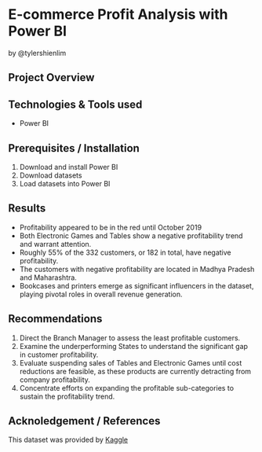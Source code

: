 # E-commerce Profit Analysis with Power BI
by @tylershienlim

## Project Overview


## Technologies & Tools used
- Power BI

## Prerequisites / Installation
1. Download and install Power BI
2. Download datasets
3. Load datasets into Power BI

## Results
- Profitability appeared to be in the red until October 2019
- Both Electronic Games and Tables show a negative profitability trend and warrant attention.
- Roughly 55% of the 332 customers, or 182 in total, have negative profitability.
- The customers with negative profitability are located in Madhya Pradesh and Maharashtra.
- Bookcases and printers emerge as significant influencers in the dataset, playing pivotal roles in overall revenue generation.

## Recommendations 
1. Direct the Branch Manager to assess the least profitable customers.
2. Examine the underperforming States to understand the significant gap in customer profitability.
3. Evaluate suspending sales of Tables and Electronic Games until cost reductions are feasible, as these products are currently detracting from company profitability.
4. Concentrate efforts on expanding the profitable sub-categories to sustain the profitability trend.

## Acknoledgement / References
This dataset was provided by [Kaggle]([url](https://www.kaggle.com/datasets/benroshan/ecommerce-data)https://www.kaggle.com/datasets/benroshan/ecommerce-data)

